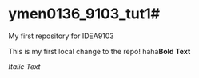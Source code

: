 # ymen0136_9103_tut1#
My first repository for IDEA9103

This is my first local change to the repo!
haha**Bold Text**

*Italic Text*
